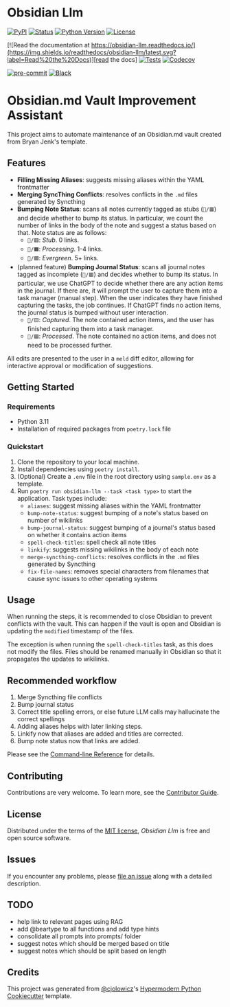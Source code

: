 # Obsidian Llm

[![PyPI](https://img.shields.io/pypi/v/obsidian-llm.svg)][pypi_]
[![Status](https://img.shields.io/pypi/status/obsidian-llm.svg)][status]
[![Python Version](https://img.shields.io/pypi/pyversions/obsidian-llm)][python version]
[![License](https://img.shields.io/pypi/l/obsidian-llm)][license]

[![Read the documentation at https://obsidian-llm.readthedocs.io/](https://img.shields.io/readthedocs/obsidian-llm/latest.svg?label=Read%20the%20Docs)][read the docs]
[![Tests](https://github.com/crypdick/obsidian-llm/workflows/Tests/badge.svg)][tests]
[![Codecov](https://codecov.io/gh/crypdick/obsidian-llm/branch/main/graph/badge.svg)][codecov]

[![pre-commit](https://img.shields.io/badge/pre--commit-enabled-brightgreen?logo=pre-commit&logoColor=white)][pre-commit]
[![Black](https://img.shields.io/badge/code%20style-black-000000.svg)][black]

[pypi_]: https://pypi.org/project/obsidian-llm/
[status]: https://pypi.org/project/obsidian-llm/
[python version]: https://pypi.org/project/obsidian-llm
[read the docs]: https://obsidian-llm.readthedocs.io/
[tests]: https://github.com/crypdick/obsidian-llm/actions?workflow=Tests
[codecov]: https://app.codecov.io/gh/crypdick/obsidian-llm
[pre-commit]: https://github.com/pre-commit/pre-commit
[black]: https://github.com/psf/black

# Obsidian.md Vault Improvement Assistant

This project aims to automate maintenance of an Obsidian.md vault created from Bryan Jenk's template.

## Features

- **Filling Missing Aliases**: suggests missing aliases within the YAML frontmatter
- **Merging SyncThing Conflicts**: resolves conflicts in the `.md` files generated by Syncthing
- **Bumping Note Status**: scans all notes currently tagged as stubs (`📝/🟥️`) and decide whether to bump its status. In particular, we count the number of links in the body of the note and suggest a status based on that. Note status are as follows:
  - `📝/🟥️`: _Stub_. 0 links.
  - `📝/🟧️`: _Processing_. 1-4 links.
  - `📝/🟩️`: _Evergreen_. 5+ links.
- (planned feature) **Bumping Journal Status**: scans all journal notes tagged as incomplete (`📓/🟥️`) and decides whether to bump its status. In particular, we use ChatGPT to decide whether there are any action items in the journal. If there are, it will prompt the user to capture them into a task manager (manual step). When the user indicates they have finished capturing the tasks, the job continues. If ChatGPT finds no action items, the journal status is bumped without user interaction.
  - `📓/🟨`: _Captured_. The note contained action items, and the user has finished capturing them into a task manager.
  - `📓/🟩️`: _Processed_. The note contained no action items, and does not need to be processed further.

All edits are presented to the user in a `meld` diff editor, allowing for interactive approval or modification of suggestions.

## Getting Started

### Requirements

- Python 3.11
- Installation of required packages from `poetry.lock` file

### Quickstart

1. Clone the repository to your local machine.
2. Install dependencies using `poetry install`.
3. (Optional) Create a `.env` file in the root directory using `sample.env` as a template.
4. Run `poetry run obsidian-llm --task <task type>` to start the application. Task types include:
   - `aliases`: suggest missing aliases within the YAML frontmatter
   - `bump-note-status`: suggest bumping of a note's status based on number of wikilinks
   - `bump-journal-status`: suggest bumping of a journal's status based on whether it contains action items
   - `spell-check-titles`: spell check all note titles
   - `linkify`: suggests missing wikilinks in the body of each note
   - `merge-syncthing-conflicts`: resolves conflicts in the `.md` files generated by Syncthing
   - `fix-file-names`: removes special characters from filenames that cause sync issues to other operating systems

## Usage

When running the steps, it is recommended to close Obsidian to prevent conflicts with the vault. This can happen
if the vault is open and Obsidian is updating the `modified` timestamp of the files.

The exception is when running the `spell-check-titles` task, as this does not modify the files. Files should be renamed manually in Obsidian so that it propagates the updates to wikilinks.

## Recommended workflow

1. Merge Syncthing file conflicts
2. Bump journal status
3. Correct title spelling errors, or else future LLM calls may hallucinate the correct spellings
4. Adding aliases helps with later linking steps.
5. Linkify now that aliases are added and titles are corrected.
6. Bump note status now that links are added.

Please see the [Command-line Reference] for details.

## Contributing

Contributions are very welcome.
To learn more, see the [Contributor Guide].

## License

Distributed under the terms of the [MIT license][license],
_Obsidian Llm_ is free and open source software.

## Issues

If you encounter any problems,
please [file an issue] along with a detailed description.

## TODO

- help link to relevant pages using RAG
- add @beartype to all functions and add type hints
- consolidate all prompts into prompts/ folder
- suggest notes which should be merged based on title
- suggest notes which should be split based on length

## Credits

This project was generated from [@cjolowicz]'s [Hypermodern Python Cookiecutter] template.

[@cjolowicz]: https://github.com/cjolowicz
[pypi]: https://pypi.org/
[hypermodern python cookiecutter]: https://github.com/cjolowicz/cookiecutter-hypermodern-python
[file an issue]: https://github.com/crypdick/obsidian-llm/issues
[pip]: https://pip.pypa.io/

<!-- github-only -->

[license]: https://github.com/crypdick/obsidian-llm/blob/main/LICENSE
[contributor guide]: https://github.com/crypdick/obsidian-llm/blob/main/CONTRIBUTING.md
[command-line reference]: https://obsidian-llm.readthedocs.io/en/latest/usage.html
